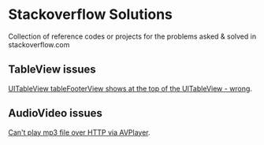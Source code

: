 # Stackoverflow Solutions

Collection of reference codes or projects for the problems asked & solved in stackoverflow.com


## TableView issues

[UITableView tableFooterView shows at the top of the UITableView - wrong](https://stackoverflow.com/questions/46411402/uitableview-tablefooterview-shows-at-the-top-of-the-uitableview-wrong).


## AudioVideo issues

[Can't play mp3 file over HTTP via AVPlayer](https://stackoverflow.com/questions/46434004/cant-play-mp3-file-over-http-via-avplayer).
